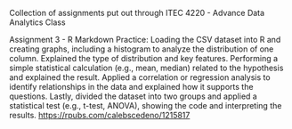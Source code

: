 Collection of assignments put out through ITEC 4220 -  Advance Data Analytics Class

Assignment 3 - R Markdown Practice: Loading the CSV dataset into R and creating graphs, including a histogram to analyze the distribution of one column. Explained the type of distribution and key features. Performing a simple statistical calculation (e.g., mean, median) related to the hypothesis and explained the result. Applied a correlation or regression analysis to identify relationships in the data and explained how it supports the questions. Lastly, divided the dataset into two groups and applied a statistical test (e.g., t-test, ANOVA), showing the code and interpreting the results. https://rpubs.com/calebscedeno/1215817
